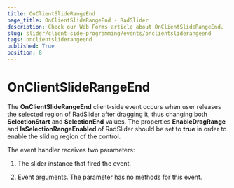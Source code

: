 ```yaml
---
title: OnClientSlideRangeEnd
page_title: OnClientSlideRangeEnd - RadSlider
description: Check our Web Forms article about OnClientSlideRangeEnd.
slug: slider/client-side-programming/events/onclientsliderangeend
tags: onclientsliderangeend
published: True
position: 8
---
```


# OnClientSlideRangeEnd

The **OnClientSlideRangeEnd** client-side event occurs when user releases the selected region of RadSlider after dragging it, thus changing both **SelectionStart** and **SelectionEnd** values. The properties **EnableDragRange** and **IsSelectionRangeEnabled** of RadSlider should be set to **true** in order to enable the sliding region of the control.

The event handler receives two parameters:

1. The slider instance that fired the event.

1. Event arguments. The parameter has no methods for this event.
